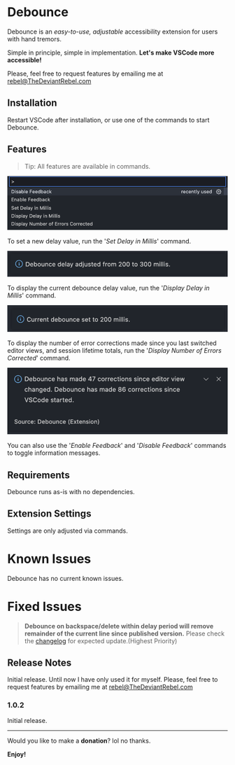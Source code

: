 # Debounce

Debounce is an *easy-to-use, adjustable* accessibility extension for users with hand tremors.

Simple in principle, simple in implementation. **Let's make VSCode more accessible!**

Please, feel free to request features by emailing me at [rebel@TheDeviantRebel.com](mailto:rebel@TheDeviantRebel.com)

## Installation

Restart VSCode after installation, or use one of the commands to start Debounce.

## Features

> Tip: All features are available in commands.

![Commands](images/commands.png)

To set a new delay value, run the '*Set Delay in Millis*' command.

![Set Delay in Millis](images/adjustment.png)

To display the current debounce delay value, run the '*Display Delay in Millis*' command.

![Display Delay in Millis](images/display.png)

To display the number of error corrections made since you last switched editor views, and session lifetime totals, run the '*Display Number of Errors Corrected*' command.

![Display Corrections](images/corrections.png)

You can also use the '*Enable Feedback*' and '*Disable Feedback*' commands to toggle information messages.

## Requirements

Debounce runs as-is with no dependencies.

## Extension Settings

Settings are only adjusted via commands.

# Known Issues

Debounce has no current known issues.

# Fixed Issues

> **Debounce on backspace/delete within delay period will remove remainder of the current line since published version.**
> Please check the [changelog](CHANGELOG.md) for expected update.(Highest Priority)

## Release Notes

Initial release. Until now I have only used it for myself. Please, feel free to request features by emailing me at [rebel@TheDeviantRebel.com](mailto:rebel@TheDeviantRebel.com)

### 1.0.2

Initial release.

-----------------------------------------------------------------------------------------------------------

Would you like to make a **donation**? lol no thanks.

**Enjoy!**
